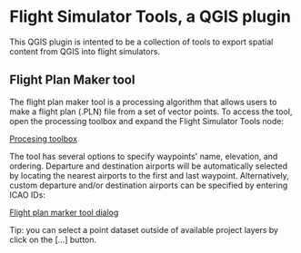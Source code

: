 # Flight Simulator Tools, a QGIS plugin

This QGIS plugin is intented to be a collection of tools to export spatial content from QGIS into flight simulators.

## Flight Plan Maker tool

The flight plan maker tool is a processing algorithm that allows users to make a flight plan (.PLN) file from a set of vector points. To access the tool, open the processing toolbox and expand the Flight Simulator Tools node:

[Procesing toolbox](/documentation/processing_tool.jpg?raw=true)

The tool has several options to specify waypoints' name, elevation, and ordering. Departure and destination airports will be automatically selected by locating the nearest airports to the first and last waypoint. Alternatively, custom departure and/or destination airports can be specified by entering ICAO IDs:

[Flight plan marker tool dialog](/documentation/flight_plan_maker.jpg?raw=true)

Tip: you can select a point dataset outside of available project layers by click on the \[...\] button.
